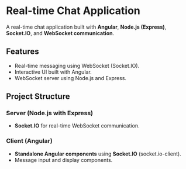 # Real-time Chat Application

A real-time chat application built with **Angular**, **Node.js (Express)**, **Socket.IO**, and **WebSocket communication**.

## Features

- Real-time messaging using WebSocket (Socket.IO).
- Interactive UI built with Angular.
- WebSocket server using Node.js and Express.

## Project Structure

### Server (Node.js with Express)

- **Socket.IO** for real-time WebSocket communication.

### Client (Angular)

- **Standalone Angular components** using **Socket.IO** (socket.io-client).
- Message input and display components.

